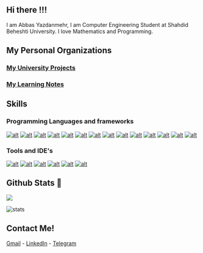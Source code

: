 ## Hi there !!!

I am Abbas Yazdanmehr, I am Computer Engineering Student at Shahdid Beheshti University. 
I love Mathematics and Programming.


## My Personal Organizations

### <a href="https://github.com/ay-sbu">My University Projects</a>
### <a href="https://github.com/ay-learning">My Learning Notes</a>


## Skills

### Programming Languages and frameworks

[![alt](https://skillicons.dev/icons?i=python)](https://www.python.org/)
[![alt](https://skillicons.dev/icons?i=c)](https://www.cprogramming.com/)
[![alt](https://skillicons.dev/icons?i=cpp)](https://www.cprogramming.com/)
[![alt](https://skillicons.dev/icons?i=java)](https://www.java.com/en/)
[![alt](https://skillicons.dev/icons?i=javascript)](https://www.javascript.com/)
[![alt](https://skillicons.dev/icons?i=dart)](https://dart.dev/)
[![alt](https://skillicons.dev/icons?i=flutter)](https://flutter.dev/)
[![alt](https://skillicons.dev/icons?i=latex)](https://www.latex-project.org/)
[![alt](https://skillicons.dev/icons?i=cs)](https://flutter.dev/)
[![alt](https://skillicons.dev/icons?i=matlab)](https://www.mathworks.com/products/matlab.html)
[![alt](https://skillicons.dev/icons?i=html)](https://www.w3schools.com/html/)
[![alt](https://skillicons.dev/icons?i=css)](https://www.w3schools.com/css/)
[![alt](https://skillicons.dev/icons?i=sass)](https://sass-lang.com/guide)
[![alt](https://skillicons.dev/icons?i=django)](https://www.djangoproject.com/)

### Tools and IDE's

[![alt](https://skillicons.dev/icons?i=vscode)](https://code.visualstudio.com/)
[![alt](https://skillicons.dev/icons?i=git)](https://git-scm.com/)
[![alt](https://skillicons.dev/icons?i=github)](https://github.com/)
[![alt](https://skillicons.dev/icons?i=gitlab)](https://about.gitlab.com/)
[![alt](https://skillicons.dev/icons?i=idea)](https://www.jetbrains.com/idea/)
[![alt](https://skillicons.dev/icons?i=godot)](https://godotengine.org/)


## Github Stats 🤠

![](https://komarev.com/ghpvc/?username=abbasyazdanmehr)

![stats](https://github-readme-stats.vercel.app/api?username=abbasyazdanmehr&show_icons=true&theme=radical)


## Contact Me!

<a href="mailto:kjkj55047@gmail.com">Gmail</a> - 
<a href="https://www.linkedin.com/in/abbas-yazdanmehr-a0b6b4246/">LinkedIn</a> - 
<a href="https://t.me/Abbas_Yazdanmehr">Telegram</a>

